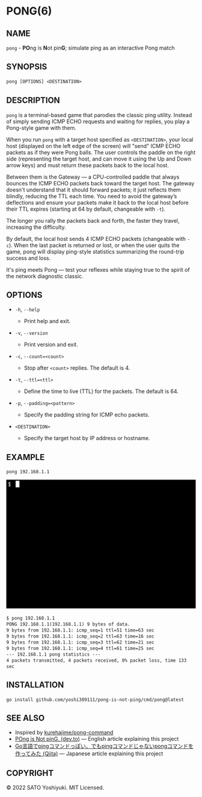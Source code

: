 # PONG(6)

## NAME

`pong` - **PO**ng is **N**ot pin**G**; simulate ping as an interactive Pong match

## SYNOPSIS

```txt
pong [OPTIONS] <DESTINATION>
```

## DESCRIPTION

`pong` is a terminal-based game that parodies the classic ping utility. Instead of simply sending ICMP ECHO requests and waiting for replies, you play a Pong-style game with them.

When you run `pong` with a target host specified as `<DESTINATION>`, your local host (displayed on the left edge of the screen) will "send" ICMP ECHO packets as if they were Pong balls. The user controls the paddle on the right side (representing the target host, and can move it using the Up and Down arrow keys) and must return these packets back to the local host.

Between them is the Gateway — a CPU-controlled paddle that always bounces the ICMP ECHO packets back toward the target host. The gateway doesn't understand that it should forward packets; it just reflects them blindly, reducing the TTL each time. You need to avoid the gateway’s deflections and ensure your packets make it back to the local host before their TTL expires (starting at 64 by default, changeable with `-t`).

The longer you rally the packets back and forth, the faster they travel, increasing the difficulty.

By default, the local host sends 4 ICMP ECHO packets (changeable with `-c`). When the last packet is returned or lost, or when the user quits the game, pong will display ping-style statistics summarizing the round-trip success and loss.

It's ping meets Pong — test your reflexes while staying true to the spirit of the network diagnostic classic.

## OPTIONS

- `-h`, `--help`
  - Print help and exit.

- `-v`, `--version`
  - Print version and exit.

- `-c`, `--count=<count>`
  - Stop after `<count>` replies. The default is 4.

- `-t`, `--ttl=<ttl>`
  - Define the time to live (TTL) for the packets. The default is 64.

- `-p`, `--padding=<pattern>`
  - Specify the padding string for ICMP echo packets.

- `<DESTINATION>`
  - Specify the target host by IP address or hostname.

## EXAMPLE

```shell
pong 192.168.1.1
```

![pong](./docs/pong.gif)

```console
$ pong 192.168.1.1
PONG 192.168.1.1(192.168.1.1) 9 bytes of data.
9 bytes from 192.168.1.1: icmp_seq=1 ttl=51 time=63 sec
9 bytes from 192.168.1.1: icmp_seq=2 ttl=63 time=16 sec
9 bytes from 192.168.1.1: icmp_seq=3 ttl=62 time=21 sec
9 bytes from 192.168.1.1: icmp_seq=4 ttl=61 time=25 sec
--- 192.168.1.1 pong statistics ---
4 packets transmitted, 4 packets received, 0% packet loss, time 133 sec
```

## INSTALLATION

```shell
go install github.com/yoshi389111/pong-is-not-ping/cmd/pong@latest
```

## SEE ALSO

- Inspired by [kurehajime/pong-command](https://github.com/kurehajime/pong-command)
- [POng is Not pinG. (dev.to)](https://dev.to/yoshi389111/pong-is-not-ping-323d) — English article explaining this project
- [Go言語でpingコマンドっぽい、でもpingコマンドじゃないpongコマンドを作ってみた (Qiita)](https://qiita.com/yoshi389111/items/a289f1c470616c5f10c4) — Japanese article explaining this project

## COPYRIGHT

&copy; 2022 SATO Yoshiyuki. MIT Licensed.
